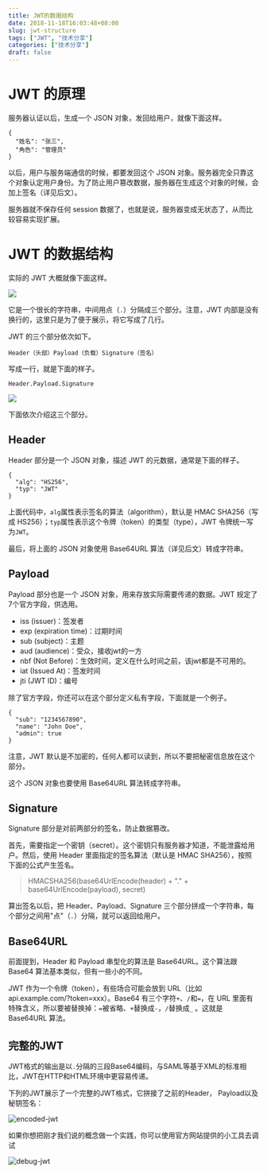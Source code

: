 ```yaml
---
title: JWT的数据结构
date: 2018-11-18T16:03:48+08:00
slug: jwt-structure
tags: ["JWT", "技术分享"]
categories: ["技术分享"]
draft: false
---
```


# JWT 的原理
服务器认证以后，生成一个 JSON 对象，发回给用户，就像下面这样。

    {
      "姓名": "张三",
      "角色": "管理员"
    }

以后，用户与服务端通信的时候，都要发回这个 JSON 对象。服务器完全只靠这个对象认定用户身份。为了防止用户篡改数据，服务器在生成这个对象的时候，会加上签名（详见后文）。

服务器就不保存任何 session 数据了，也就是说，服务器变成无状态了，从而比较容易实现扩展。

# JWT 的数据结构

实际的 JWT 大概就像下面这样。

![](https://www.wangbase.com/blogimg/asset/201807/bg2018072304.jpg)

它是一个很长的字符串，中间用点（`.`）分隔成三个部分。注意，JWT 内部是没有换行的，这里只是为了便于展示，将它写成了几行。

JWT 的三个部分依次如下。

    Header（头部）Payload（负载）Signature（签名）

写成一行，就是下面的样子。

    Header.Payload.Signature

![](https://www.wangbase.com/blogimg/asset/201807/bg2018072303.jpg)

下面依次介绍这三个部分。

## Header

Header 部分是一个 JSON 对象，描述 JWT 的元数据，通常是下面的样子。

    {
      "alg": "HS256",
      "typ": "JWT"
    }

上面代码中，`alg`属性表示签名的算法（algorithm），默认是 HMAC SHA256（写成 HS256）；`typ`属性表示这个令牌（token）的类型（type），JWT 令牌统一写为`JWT`。

最后，将上面的 JSON 对象使用 Base64URL 算法（详见后文）转成字符串。

## Payload

Payload 部分也是一个 JSON 对象，用来存放实际需要传递的数据。JWT 规定了7个官方字段，供选用。

- iss (issuer)：签发者
- exp (expiration time)：过期时间
- sub (subject)：主题
- aud (audience)：受众，接收jwt的一方
- nbf (Not Before)：生效时间，定义在什么时间之前，该jwt都是不可用的。
- iat (Issued At)：签发时间
- jti (JWT ID)：编号

除了官方字段，你还可以在这个部分定义私有字段，下面就是一个例子。

    {
      "sub": "1234567890",
      "name": "John Doe",
      "admin": true
    }

注意，JWT 默认是不加密的，任何人都可以读到，所以不要把秘密信息放在这个部分。

这个 JSON 对象也要使用 Base64URL 算法转成字符串。

## Signature

Signature 部分是对前两部分的签名，防止数据篡改。

首先，需要指定一个密钥（secret）。这个密钥只有服务器才知道，不能泄露给用户。然后，使用 Header 里面指定的签名算法（默认是 HMAC SHA256），按照下面的公式产生签名。

> HMACSHA256(base64UrlEncode(header) + "." +
  base64UrlEncode(payload),
  secret)

算出签名以后，把 Header、Payload、Signature 三个部分拼成一个字符串，每个部分之间用"点"（`.`）分隔，就可以返回给用户。

## Base64URL

前面提到，Header 和 Payload 串型化的算法是 Base64URL。这个算法跟 Base64 算法基本类似，但有一些小的不同。

JWT 作为一个令牌（token），有些场合可能会放到 URL（比如 api.example.com/?token=xxx）。Base64 有三个字符`+`、`/`和`=`，在 URL 里面有特殊含义，所以要被替换掉：`=`被省略、`+`替换成`-`，`/`替换成`_` 。这就是 Base64URL 算法。

## 完整的JWT

JWT格式的输出是以`.`分隔的三段Base64编码，与SAML等基于XML的标准相比，JWT在HTTP和HTML环境中更容易传递。

下列的JWT展示了一个完整的JWT格式，它拼接了之前的Header， Payload以及秘钥签名：

![encoded-jwt](https://magnet-file.qn.cichang.net/yuanping/blog/encoded-jwt3.png)

如果你想把刚才我们说的概念做一个实践，你可以使用官方网站提供的小工具去调试

![debug-jwt](https://magnet-file.qn.cichang.net/yuanping/blog/legacy-app-auth-5.png)